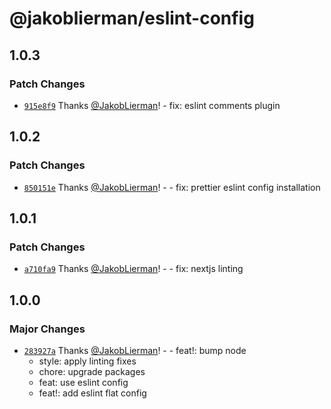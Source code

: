 # @jakoblierman/eslint-config

## 1.0.3

### Patch Changes

- [`915e8f9`](https://github.com/JakobLierman/js-tooling/commit/915e8f9d4e9133ab02d7e9f2e8d0c33b7ebee089) Thanks [@JakobLierman](https://github.com/JakobLierman)! - fix: eslint comments plugin

## 1.0.2

### Patch Changes

- [`850151e`](https://github.com/JakobLierman/js-tooling/commit/850151e2a7a3296d6cdc2fb2851153e369bb3a8f) Thanks [@JakobLierman](https://github.com/JakobLierman)! - - fix: prettier eslint config installation

## 1.0.1

### Patch Changes

- [`a710fa9`](https://github.com/JakobLierman/js-tooling/commit/a710fa9481fa7b33631caf8e51c782a0fac01e33) Thanks [@JakobLierman](https://github.com/JakobLierman)! - - fix: nextjs linting

## 1.0.0

### Major Changes

- [`283927a`](https://github.com/JakobLierman/js-tooling/commit/283927ac75d1de94cd81956d1310e4a74e65926d) Thanks [@JakobLierman](https://github.com/JakobLierman)! - - feat!: bump node
  - style: apply linting fixes
  - chore: upgrade packages
  - feat: use eslint config
  - feat!: add eslint flat config

